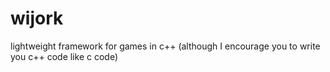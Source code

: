 # wijork
lightweight framework for games in c++ (although I encourage you to write you c++ code like c code)
